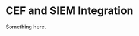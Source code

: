 [title]: # (CEF and SIEM Integration)
[tags]: # (XXX)
[priority]: # (2528)
# CEF and SIEM Integration
Something here.
